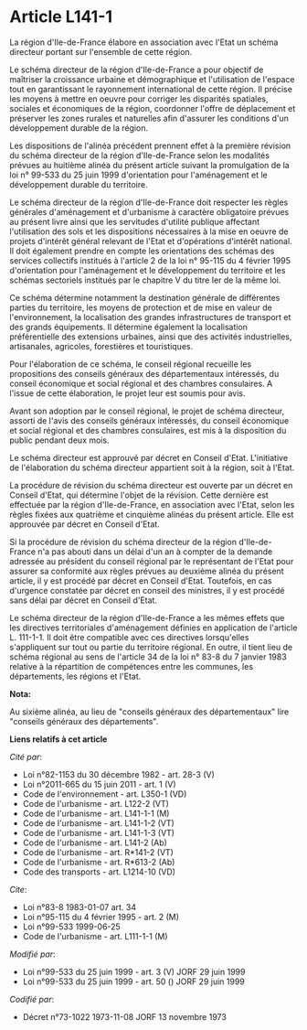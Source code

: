 # Article L141-1

La région d'Ile-de-France élabore en association avec l'Etat un schéma directeur portant sur l'ensemble de cette région.

Le schéma directeur de la région d'Ile-de-France a pour objectif de maîtriser la croissance urbaine et démographique et
l'utilisation de l'espace tout en garantissant le rayonnement international de cette région. Il précise les moyens à mettre
en oeuvre pour corriger les disparités spatiales, sociales et économiques de la région, coordonner l'offre de déplacement et
préserver les zones rurales et naturelles afin d'assurer les conditions d'un développement durable de la région.

Les dispositions de l'alinéa précédent prennent effet à la première révision du schéma directeur de la région d'Ile-de-France
selon les modalités prévues au huitième alinéa du présent article suivant la promulgation de la loi n° 99-533 du 25 juin 1999
d'orientation pour l'aménagement et le développement durable du territoire.

Le schéma directeur de la région d'Ile-de-France doit respecter les règles générales d'aménagement et d'urbanisme à caractère
obligatoire prévues au présent livre ainsi que les servitudes d'utilité publique affectant l'utilisation des sols et les
dispositions nécessaires à la mise en oeuvre de projets d'intérêt général relevant de l'Etat et d'opérations d'intérêt
national. Il doit également prendre en compte les orientations des schémas des services collectifs institués à l'article 2 de
la loi n° 95-115 du 4 février 1995 d'orientation pour l'aménagement et le développement du territoire et les schémas
sectoriels institués par le chapitre V du titre Ier de la même loi.

Ce schéma détermine notamment la destination générale de différentes parties du territoire, les moyens de protection et de
mise en valeur de l'environnement, la localisation des grandes infrastructures de transport et des grands équipements. Il
détermine également la localisation préférentielle des extensions urbaines, ainsi que des activités industrielles,
artisanales, agricoles, forestières et touristiques.

Pour l'élaboration de ce schéma, le conseil régional recueille les propositions des conseils généraux des départementaux
intéressés, du conseil économique et social régional et des chambres consulaires. A l'issue de cette élaboration, le projet
leur est soumis pour avis.

Avant son adoption par le conseil régional, le projet de schéma directeur, assorti de l'avis des conseils généraux
intéressés, du conseil économique et social régional et des chambres consulaires, est mis à la disposition du public pendant
deux mois.

Le schéma directeur est approuvé par décret en Conseil d'Etat. L'initiative de l'élaboration du schéma directeur appartient
soit à la région, soit à l'Etat.

La procédure de révision du schéma directeur est ouverte par un décret en Conseil d'Etat, qui détermine l'objet de la
révision. Cette dernière est effectuée par la région d'Ile-de-France, en association avec l'Etat, selon les règles fixées aux
quatrième et cinquième alinéas du présent article. Elle est approuvée par décret en Conseil d'Etat.

Si la procédure de révision du schéma directeur de la région d'Ile-de-France n'a pas abouti dans un délai d'un an à compter
de la demande adressée au président du conseil régional par le représentant de l'Etat pour assurer sa conformité aux règles
prévues au deuxième alinéa du présent article, il y est procédé par décret en Conseil d'Etat. Toutefois, en cas d'urgence
constatée par décret en conseil des ministres, il y est procédé sans délai par décret en Conseil d'Etat.

Le schéma directeur de la région d'Ile-de-France a les mêmes effets que les directives territoriales d'aménagement définies
en application de l'article L. 111-1-1. Il doit être compatible avec ces directives lorsqu'elles s'appliquent sur tout ou
partie du territoire régional. En outre, il tient lieu de schéma régional au sens de l'article 34 de la loi n° 83-8 du 7
janvier 1983 relative à la répartition de compétences entre les communes, les départements, les régions et l'Etat.

**Nota:**

Au sixième alinéa, au lieu de "conseils généraux des départementaux" lire "conseils généraux des départements".

**Liens relatifs à cet article**

_Cité par_:

  - Loi n°82-1153 du 30 décembre 1982 - art. 28-3 (V)
  - Loi n°2011-665 du 15 juin 2011 - art. 1 (V)
  - Code de l'environnement - art. L350-1 (VD)
  - Code de l'urbanisme - art. L122-2 (VT)
  - Code de l'urbanisme - art. L141-1-1 (M)
  - Code de l'urbanisme - art. L141-1-2 (VT)
  - Code de l'urbanisme - art. L141-1-3 (VT)
  - Code de l'urbanisme - art. L141-2 (Ab)
  - Code de l'urbanisme - art. R*141-2 (VT)
  - Code de l'urbanisme - art. R*613-2 (Ab)
  - Code des transports - art. L1214-10 (VD)

_Cite_:

  - Loi n°83-8 1983-01-07 art. 34
  - Loi n°95-115 du 4 février 1995 - art. 2 (M)
  - Loi n°99-533 1999-06-25
  - Code de l'urbanisme - art. L111-1-1 (M)

_Modifié par_:

  - Loi n°99-533 du 25 juin 1999 - art. 3 (V) JORF 29 juin 1999
  - Loi n°99-533 du 25 juin 1999 - art. 50 () JORF 29 juin 1999

_Codifié par_:

  - Décret n°73-1022 1973-11-08 JORF 13 novembre 1973
